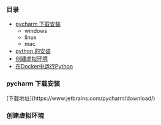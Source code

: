 ### 目录
- [pycharm 下载安装](#download)
    - windows
    - linux
    - mac
- [python 的安装]()
- [创建虚拟环境](#env)
- [在Docker中运行Python]()



<h3 id="download"/>pycharm 下载安装</h3>
[下载地址](https://www.jetbrains.com/pycharm/download/)

<h3 id="env"/>创建虚拟环境</h3>
